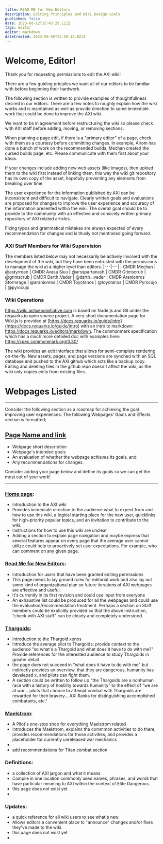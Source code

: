 ```yaml
---
title: READ ME for New Editors
description: Editing Principles and Wiki Design Goals
published: false
date: 2023-08-12T15:45:29.111Z
tags: editor
editor: markdown
dateCreated: 2023-08-06T22:59:14.821Z
---
```


# Welcome, Editor!

Thank you for requesting permissions to edit the AXI wiki!

There are a few guiding priciples we want all of our editors to be familiar with before beginning their hardwork.

The following section is written to provide examples of thoughtfullness desired in our editors. There are a few notes to roughly explain how the wiki works and is maintained as well as provide direction to some immediate work that could be done to improve the AXI wiki.

We want to be in agreement before restructuring the wiki so please check with AXI staff before adding, moving, or removing sections.

When planning a page edit, if there is a "primary editor" of a page, check with them as a courtesy before committing changes. In example, Airom has done a bunch of work on the recommended builds, Mechan created the cursed builds page, etc. Please communicate with them first about your ideas.

If your changes include adding new web assets (like images), then upload them to the wiki first instead of linking them, this way the wiki git repository has its own copy of the asset, hopefully preventing any elements from breaking over time.

The user experience for the information published by AXI can be inconsistent and difficult to navigate. Clearly written goals and evaluations are proposed for changes to improve the user experience and accuracy of the information presented within the wiki. The overall goal should be to provide to the community with an effective and consicely written primary repository of AXI related articles.

Fixing typos and grammatical mistakes are always expected of every recommendation for changes and is thusly not mentioned going forward.

### AXI Staff Members for Wiki Supervision

The members listed below may not necessarily be actively involved with the development of the wiki, but they have been entrusted with the permissions to manage the wiki at a higher level than editors. |---|---| | CMDR Mechan | @astyrrean | CMDR Avasa Siuu | @arsspartanash | CMDR Grimscrub | @grimscrub | CMDR Darth_Vader | @darth__vader | CMDR Aranionros Stormrage | @aranionros | CMDR Toyotanos | @toyotanos | CMDR Pyrocujo | @pyrocujo

### Wiki Operations

https://wiki.antixenoinitiative.com is based on Node.js and Git under the requarks.io open source project. A very short documentation page for Wiki.js is provided at [https://docs.requarks.io/guide/intro](https://docs.requarks.io/guide/intro) with an intro to markdown <https://docs.requarks.io/editors/markdown>. The commonmark specification which has a much more detailed doc with examples here: <https://spec.commonmark.org/0.30/>

The wiki provides an edit interface that allows for semi-complete rendering on-the-fly. New assets, pages, and page versions are synched with an SQL database and pushed to the AXI github which acts like a backup copy. Editing and deleting files in the github repo doesn't affect the wiki, as the wiki only copies edits from existing files.


# Webpages Listed
---
Consider the following section as a roadmap for achieving the goal improving user experiences. The following Webpages' Goals and Effects section is formatted;

[Page Name and link]()
---
  - Webpage short description
  - Webpage's intended goals
  - An evaluation of whether the webpage achieves its goals, and
  - Any recommendations for changes.

Consider adding your page below and define its goals so we can get the most out of your work!

---

### [Home page](/en/home):
- Introduction to the AXI wiki
- Provides immediate direction to the audience what to expect from and how to use this wiki, a logical starting place for the new user, quicklinks for high-priority popular topics, and an invitation to contribute to the wiki.
- Instructions for how to use this wiki are unclear
- Adding a section to explain page navigation and maybe express that several features appear on every page that the average user cannot utilize could help to proactively set user expectations. For example, who can comment on any given page.

### [Read Me for New Editors](/en/READ_ME_New_Editors):
- Introduction for users that have been granted editing permissions
- This page needs to lay ground rules for editorial work and also lay out some kind of organizational plan so future iterations of AXI webpages are effective and useful.
- It's currently in its first revision and could use input from everyone
- An exhaustive list could be produced for all the webpages and could use the evaluation/recommendation treatment. Perhaps a section on Staff members could be explicitly provided so that the above instruction, "check with AXI staff" can be clearly and completely understood.

### [Thargoids](/en/Thargoids):
- Introduction to the Thargoid xenos
- Introduce the average pilot to Thargoids; provide context to the audience "so what's a Thargoid and what does it have to do with me?" Provide references for the interested audience to study Thargoids in greater detail
- the page does not succeed in "what does it have to do with me" but indirectly provides an overview, that they are dangerous, humanity has develeped x, and pilots can fight them.
- A section could be written to follow up "the Thargoids are a nonhuman race with a history of hostility towards humanity" to the effect of "we are at war... pilots that choose to attempt combat with Thargoids are rewarded for their bravery... AXI Ranks for distinguishing accomplished combatants, etc."

### [Maelstrom](/en/Maelstrom):
- A Pilot's one-stop shop for everything Maelstrom related
- Introduces the Maelstrom, explains the commmon activities to do there, provides recommendations for those activities, and provides a placeholder for currently unreleased war mechanics
-
- add recommendations for Titan combat section

### Definitions:
- a collection of AXI jargon and what it means
- Compile in one location commonly used names, phrases, and words that have particular meaning to AXI within the context of Elite Dangerous.
- this page does not exist yet
-

### Updates:
- a quick reference for all wiki users to see what's new
- Allows editors a convenient place to "announce" changes and/or fixes they've made to the wiki.
- this page does not exist yet
-

